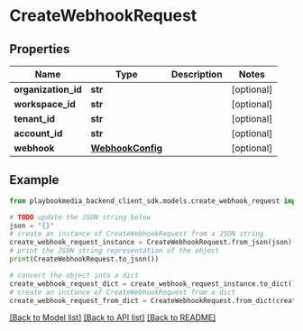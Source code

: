 # CreateWebhookRequest


## Properties

Name | Type | Description | Notes
------------ | ------------- | ------------- | -------------
**organization_id** | **str** |  | [optional] 
**workspace_id** | **str** |  | [optional] 
**tenant_id** | **str** |  | [optional] 
**account_id** | **str** |  | [optional] 
**webhook** | [**WebhookConfig**](WebhookConfig.md) |  | [optional] 

## Example

```python
from playbookmedia_backend_client_sdk.models.create_webhook_request import CreateWebhookRequest

# TODO update the JSON string below
json = "{}"
# create an instance of CreateWebhookRequest from a JSON string
create_webhook_request_instance = CreateWebhookRequest.from_json(json)
# print the JSON string representation of the object
print(CreateWebhookRequest.to_json())

# convert the object into a dict
create_webhook_request_dict = create_webhook_request_instance.to_dict()
# create an instance of CreateWebhookRequest from a dict
create_webhook_request_from_dict = CreateWebhookRequest.from_dict(create_webhook_request_dict)
```
[[Back to Model list]](../README.md#documentation-for-models) [[Back to API list]](../README.md#documentation-for-api-endpoints) [[Back to README]](../README.md)


